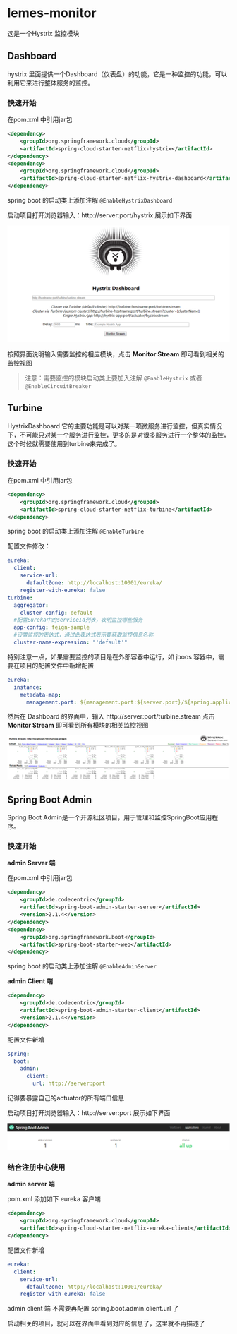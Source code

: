 # lemes-monitor
这是一个Hystrix 监控模块



## Dashboard

hystrix 里面提供一个Dashboard（仪表盘）的功能，它是一种监控的功能，可以利用它来进行整体服务的监控。

### 快速开始

在pom.xml 中引用jar包

```xml
<dependency>
    <groupId>org.springframework.cloud</groupId>
    <artifactId>spring-cloud-starter-netflix-hystrix</artifactId>
</dependency>
<dependency>
    <groupId>org.springframework.cloud</groupId>
    <artifactId>spring-cloud-starter-netflix-hystrix-dashboard</artifactId>
</dependency>
```

spring boot 的启动类上添加注解  `@EnableHystrixDashboard`  

启动项目打开浏览器输入：http://server:port/hystrix  展示如下界面

![1560927344113](src/main/resources/static/images/dashboard.png)

按照界面说明输入需要监控的相应模块，点击 **Monitor Stream** 即可看到相关的监控视图

> 注意：需要监控的模块启动类上要加入注解  `@EnableHystrix`  或者  `@EnableCircuitBreaker`



## Turbine

HystrixDashboard 它的主要功能是可以对某一项微服务进行监控，但真实情况下，不可能只对某一个服务进行监控，更多的是对很多服务进行一个整体的监控，这个时候就需要使用到turbine来完成了。

### 快速开始

在pom.xml 中引用jar包

```xml
<dependency>
    <groupId>org.springframework.cloud</groupId>
    <artifactId>spring-cloud-starter-netflix-turbine</artifactId>
</dependency>
```

spring boot 的启动类上添加注解 `@EnableTurbine`

配置文件修改：

```yaml
eureka:
  client:
    service-url:
      defaultZone: http://localhost:10001/eureka/
    register-with-eureka: false
turbine:
  aggregator:
    cluster-config: default
  #配置Eureka中的serviceId列表，表明监控哪些服务
  app-config: feign-sample
  #设置监控的表达式，通过此表达式表示要获取监控信息名称
  cluster-name-expression: "'default'"
```



特别注意一点，如果需要监控的项目是在外部容器中运行，如 jboos 容器中，需要在项目的配置文件中新增配置

```yaml
eureka:
  instance:
    metadata-map:
      management.port: ${management.port:${server.port}/${spring.application.name}}
```



然后在 Dashboard 的界面中，输入 http://server:port/turbine.stream    点击 **Monitor Stream** 即可看到所有模块的相关监控视图

![1560928654207](src/main/resources/static/images/turbine.png)



## Spring Boot Admin

Spring Boot Admin是一个开源社区项目，用于管理和监控SpringBoot应用程序。

### 快速开始

**admin Server 端**

在pom.xml 中引用jar包

```xml
<dependency>
    <groupId>de.codecentric</groupId>
    <artifactId>spring-boot-admin-starter-server</artifactId>
    <version>2.1.4</version>
</dependency>
<dependency>
    <groupId>org.springframework.boot</groupId>
    <artifactId>spring-boot-starter-web</artifactId>
</dependency>
```

spring boot 的启动类上添加注解 `@EnableAdminServer`

**admin Client 端**

```xml
<dependency>
    <groupId>de.codecentric</groupId>
    <artifactId>spring-boot-admin-starter-client</artifactId>
    <version>2.1.4</version>
</dependency>
```

配置文件新增

```yaml
spring:
  boot:
    admin:
      client:
        url: http://server:port
```

记得要暴露自己的actuator的所有端口信息

启动项目打开浏览器输入：http://server:port  展示如下界面

![1560957565577](src/main/resources/static/images/adminServer.png)



### 结合注册中心使用

**admin server 端**

pom.xml 添加如下 eureka 客户端

```xml
<dependency>
    <groupId>org.springframework.cloud</groupId>
    <artifactId>spring-cloud-starter-netflix-eureka-client</artifactId>
</dependency>
```

配置文件新增

```yaml
eureka:
  client:
    service-url:
      defaultZone: http://localhost:10001/eureka/
    register-with-eureka: false
```

admin client 端 不需要再配置 spring.boot.admin.client.url 了

启动相关的项目，就可以在界面中看到对应的信息了，这里就不再描述了

